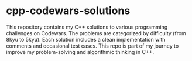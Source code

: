 # cpp-codewars-solutions
This repository contains my C++ solutions to various programming challenges on Codewars. The problems are categorized by difficulty (from 8kyu to 5kyu). Each solution includes a clean implementation with comments and occasional test cases. This repo is part of my journey to improve my problem-solving and algorithmic thinking in C++.
